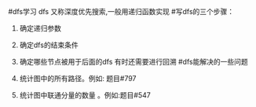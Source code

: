 #dfs学习
dfs 又称深度优先搜索,一般用递归函数实现
#写dfs的三个步骤：
1. 确定递归参数
2. 确定dfs的结束条件
3. 确定哪些节点被用于后面的dfs
有时还需要进行回溯
#dfs能解决的一些问题

1. 统计图中的所有路径。例如: 题目#797
2. 统计图中联通分量的数量 。例如:题目#547
